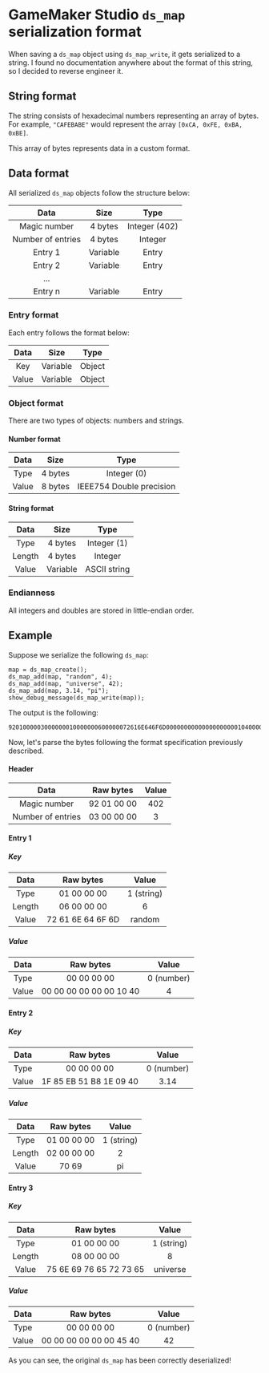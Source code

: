 # GameMaker Studio `ds_map` serialization format

When saving a `ds_map` object using `ds_map_write`, it gets serialized to a string. I found no documentation anywhere about the format of this string, so I decided to reverse engineer it.

## String format

The string consists of hexadecimal numbers representing an array of bytes. For example, `"CAFEBABE"` would represent the array `[0xCA, 0xFE, 0xBA, 0xBE]`.

This array of bytes represents data in a custom format.

## Data format

All serialized `ds_map` objects follow the structure below:

| Data | Size | Type |
|:-:|:-:|:-:|
| Magic number | 4 bytes | Integer (402) |
| Number of entries | 4 bytes | Integer |
| Entry 1 | Variable | Entry |
| Entry 2 | Variable | Entry |
| ... |||
| Entry n | Variable | Entry |



### Entry format

Each entry follows the format below:

| Data | Size | Type |
|:-:|:-:|:-:|
| Key | Variable | Object |
| Value | Variable | Object |

### Object format

There are two types of objects: numbers and strings.

#### Number format

| Data | Size | Type |
|:-:|:-:|:-:|
| Type | 4 bytes | Integer (0) |
| Value | 8 bytes | IEEE754 Double precision |

#### String format

| Data | Size | Type |
|:-:|:-:|:-:|
| Type | 4 bytes | Integer (1) |
| Length | 4 bytes | Integer |
| Value | Variable | ASCII string |

### Endianness

All integers and doubles are stored in little-endian order.

## Example

Suppose we serialize the following `ds_map`:

```gml
map = ds_map_create();
ds_map_add(map, "random", 4);
ds_map_add(map, "universe", 42);
ds_map_add(map, 3.14, "pi");
show_debug_message(ds_map_write(map));
```

The output is the following:

```
9201000003000000010000000600000072616E646F6D000000000000000000001040000000001F85EB51B81E0940010000000200000070690100000008000000756E697665727365000000000000000000004540
```

Now, let's parse the bytes following the format specification previously described.

#### Header
| Data | Raw bytes | Value |
|:-:|:-:|:-:|
| Magic number | 92 01 00 00 | 402 |
| Number of entries | 03 00 00 00 | 3 |

#### Entry 1

##### Key

| Data | Raw bytes | Value |
|:-:|:-:|:-:|
| Type | 01 00 00 00 | 1 (string) |
| Length | 06 00 00 00 | 6 |
| Value | 72 61 6E 64 6F 6D | random |

##### Value

| Data | Raw bytes | Value |
|:-:|:-:|:-:|
| Type | 00 00 00 00 | 0 (number) |
| Value | 00 00 00 00 00 00 10 40 | 4 |

#### Entry 2

##### Key

| Data | Raw bytes | Value |
|:-:|:-:|:-:|
| Type | 00 00 00 00 | 0 (number) |
| Value | 1F 85 EB 51 B8 1E 09 40 | 3.14 |

##### Value

| Data | Raw bytes | Value |
|:-:|:-:|:-:|
| Type | 01 00 00 00 | 1 (string) |
| Length | 02 00 00 00 | 2 |
| Value | 70 69 | pi |

#### Entry 3

##### Key

| Data | Raw bytes | Value |
|:-:|:-:|:-:|
| Type | 01 00 00 00 | 1 (string) |
| Length | 08 00 00 00 | 8 |
| Value | 75 6E 69 76 65 72 73 65 | universe |

##### Value

| Data | Raw bytes | Value |
|:-:|:-:|:-:|
| Type | 00 00 00 00 | 0 (number) |
| Value | 00 00 00 00 00 00 45 40 | 42 |

As you can see, the original `ds_map` has been correctly deserialized!
